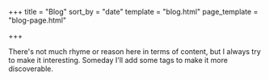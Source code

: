 +++
title = "Blog"
sort_by = "date"
template = "blog.html"
page_template = "blog-page.html"

+++

There's not much rhyme or reason here in terms of content, but I always try to make it interesting. Someday I'll add some tags to make it more discoverable.